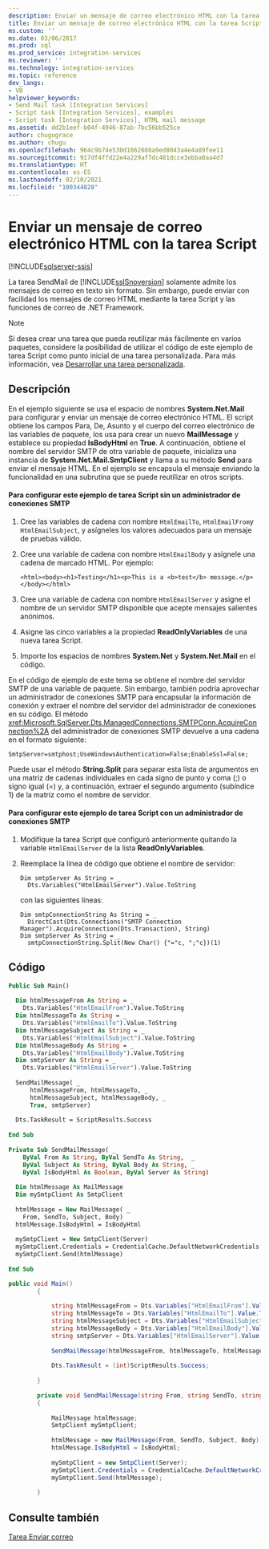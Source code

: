 ```yaml
---
description: Enviar un mensaje de correo electrónico HTML con la tarea Script
title: Enviar un mensaje de correo electrónico HTML con la tarea Script | Microsoft Docs
ms.custom: ''
ms.date: 03/06/2017
ms.prod: sql
ms.prod_service: integration-services
ms.reviewer: ''
ms.technology: integration-services
ms.topic: reference
dev_langs:
- VB
helpviewer_keywords:
- Send Mail task [Integration Services]
- Script task [Integration Services], examples
- Script task [Integration Services], HTML mail message
ms.assetid: dd2b1eef-b04f-4946-87ab-7bc56bb525ce
author: chugugrace
ms.author: chugu
ms.openlocfilehash: 964c9b74e530d1662608a9ed8043a4e4a89fee11
ms.sourcegitcommit: 917df4ffd22e4a229af7dc481dcce3ebba0aa4d7
ms.translationtype: HT
ms.contentlocale: es-ES
ms.lasthandoff: 02/10/2021
ms.locfileid: "100344828"
---
```

# <a name="sending-an-html-mail-message-with-the-script-task"></a>Enviar un mensaje de correo electrónico HTML con la tarea Script

[!INCLUDE[sqlserver-ssis](../../includes/applies-to-version/sqlserver-ssis.md)]


  La tarea SendMail de [!INCLUDE[ssISnoversion](../../includes/ssisnoversion-md.md)] solamente admite los mensajes de correo en texto sin formato. Sin embargo, puede enviar con facilidad los mensajes de correo HTML mediante la tarea Script y las funciones de correo de .NET Framework.  
  
> [!NOTE]  
>  Si desea crear una tarea que pueda reutilizar más fácilmente en varios paquetes, considere la posibilidad de utilizar el código de este ejemplo de tarea Script como punto inicial de una tarea personalizada. Para más información, vea [Desarrollar una tarea personalizada](../../integration-services/extending-packages-custom-objects/task/developing-a-custom-task.md).  
  
## <a name="description"></a>Descripción  
 En el ejemplo siguiente se usa el espacio de nombres **System.Net.Mail** para configurar y enviar un mensaje de correo electrónico HTML. El script obtiene los campos Para, De, Asunto y el cuerpo del correo electrónico de las variables de paquete, los usa para crear un nuevo **MailMessage** y establece su propiedad **IsBodyHtml** en **True**. A continuación, obtiene el nombre del servidor SMTP de otra variable de paquete, inicializa una instancia de **System.Net.Mail.SmtpClient** y llama a su método **Send** para enviar el mensaje HTML. En el ejemplo se encapsula el mensaje enviando la funcionalidad en una subrutina que se puede reutilizar en otros scripts.  
  
#### <a name="to-configure-this-script-task-example-without-an-smtp-connection-manager"></a>Para configurar este ejemplo de tarea Script sin un administrador de conexiones SMTP  
  
1.  Cree las variables de cadena con nombre `HtmlEmailTo`, `HtmlEmailFrom`y `HtmlEmailSubject`, y asígneles los valores adecuados para un mensaje de pruebas válido.  
  
2.  Cree una variable de cadena con nombre `HtmlEmailBody` y asígnele una cadena de marcado HTML. Por ejemplo:  
  
    ```  
    <html><body><h1>Testing</h1><p>This is a <b>test</b> message.</p></body></html>  
    ```  
  
3.  Cree una variable de cadena con nombre `HtmlEmailServer` y asigne el nombre de un servidor SMTP disponible que acepte mensajes salientes anónimos.  
  
4.  Asigne las cinco variables a la propiedad **ReadOnlyVariables** de una nueva tarea Script.  
  
5.  Importe los espacios de nombres **System.Net** y **System.Net.Mail** en el código.  
  
 En el código de ejemplo de este tema se obtiene el nombre del servidor SMTP de una variable de paquete. Sin embargo, también podría aprovechar un administrador de conexiones SMTP para encapsular la información de conexión y extraer el nombre del servidor del administrador de conexiones en su código. El método <xref:Microsoft.SqlServer.Dts.ManagedConnections.SMTPConn.AcquireConnection%2A> del administrador de conexiones SMTP devuelve a una cadena en el formato siguiente:  
  
 `SmtpServer=smtphost;UseWindowsAuthentication=False;EnableSsl=False;`  
  
 Puede usar el método **String.Split** para separar esta lista de argumentos en una matriz de cadenas individuales en cada signo de punto y coma (;) o signo igual (=) y, a continuación, extraer el segundo argumento (subíndice 1) de la matriz como el nombre de servidor.  
  
#### <a name="to-configure-this-script-task-example-with-an-smtp-connection-manager"></a>Para configurar este ejemplo de tarea Script con un administrador de conexiones SMTP  
  
1.  Modifique la tarea Script que configuró anteriormente quitando la variable `HtmlEmailServer` de la lista **ReadOnlyVariables**.  
  
2.  Reemplace la línea de código que obtiene el nombre de servidor:  
  
    ```  
    Dim smtpServer As String = _  
      Dts.Variables("HtmlEmailServer").Value.ToString  
    ```  
  
     con las siguientes líneas:  
  
    ```  
    Dim smtpConnectionString As String = _  
      DirectCast(Dts.Connections("SMTP Connection Manager").AcquireConnection(Dts.Transaction), String)  
    Dim smtpServer As String = _  
      smtpConnectionString.Split(New Char() {"="c, ";"c})(1)  
    ```  
  
## <a name="code"></a>Código  
  
```vb  
Public Sub Main()  
  
  Dim htmlMessageFrom As String = _  
    Dts.Variables("HtmlEmailFrom").Value.ToString  
  Dim htmlMessageTo As String = _  
    Dts.Variables("HtmlEmailTo").Value.ToString  
  Dim htmlMessageSubject As String = _  
    Dts.Variables("HtmlEmailSubject").Value.ToString  
  Dim htmlMessageBody As String = _  
    Dts.Variables("HtmlEmailBody").Value.ToString  
  Dim smtpServer As String = _  
    Dts.Variables("HtmlEmailServer").Value.ToString  
  
  SendMailMessage( _  
      htmlMessageFrom, htmlMessageTo, _  
      htmlMessageSubject, htmlMessageBody, _  
      True, smtpServer)  
  
  Dts.TaskResult = ScriptResults.Success  
  
End Sub  
  
Private Sub SendMailMessage( _  
    ByVal From As String, ByVal SendTo As String,  _  
    ByVal Subject As String, ByVal Body As String, _  
    ByVal IsBodyHtml As Boolean, ByVal Server As String)  
  
  Dim htmlMessage As MailMessage  
  Dim mySmtpClient As SmtpClient  
  
  htmlMessage = New MailMessage( _  
    From, SendTo, Subject, Body)  
  htmlMessage.IsBodyHtml = IsBodyHtml  
  
  mySmtpClient = New SmtpClient(Server)  
  mySmtpClient.Credentials = CredentialCache.DefaultNetworkCredentials  
  mySmtpClient.Send(htmlMessage)  
  
End Sub  
```  
  
```csharp  
public void Main()  
        {  
  
            string htmlMessageFrom = Dts.Variables["HtmlEmailFrom"].Value.ToString();  
            string htmlMessageTo = Dts.Variables["HtmlEmailTo"].Value.ToString();  
            string htmlMessageSubject = Dts.Variables["HtmlEmailSubject"].Value.ToString();  
            string htmlMessageBody = Dts.Variables["HtmlEmailBody"].Value.ToString();  
            string smtpServer = Dts.Variables["HtmlEmailServer"].Value.ToString();  
  
            SendMailMessage(htmlMessageFrom, htmlMessageTo, htmlMessageSubject, htmlMessageBody, true, smtpServer);  
  
            Dts.TaskResult = (int)ScriptResults.Success;  
  
        }  
  
        private void SendMailMessage(string From, string SendTo, string Subject, string Body, bool IsBodyHtml, string Server)  
        {  
  
            MailMessage htmlMessage;  
            SmtpClient mySmtpClient;  
  
            htmlMessage = new MailMessage(From, SendTo, Subject, Body);  
            htmlMessage.IsBodyHtml = IsBodyHtml;  
  
            mySmtpClient = new SmtpClient(Server);  
            mySmtpClient.Credentials = CredentialCache.DefaultNetworkCredentials;  
            mySmtpClient.Send(htmlMessage);  
  
        }  
```  
  
## <a name="see-also"></a>Consulte también  
 [Tarea Enviar correo](../../integration-services/control-flow/send-mail-task.md)  
  
  
